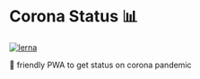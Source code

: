 # Corona Status 📊

[![lerna](https://img.shields.io/badge/maintained%20with-lerna-cc00ff.svg)](https://lerna.js.org/)

📱 friendly PWA to get status on corona pandemic
